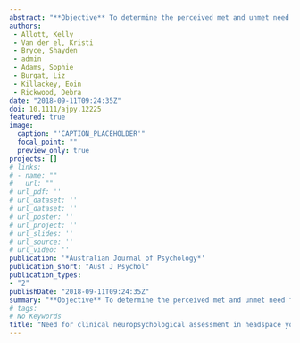 ```yaml
---
abstract: "**Objective** To determine the perceived met and unmet need for clinical neuropsychological assessment (CNA) in headspace youth mental health services Australia wide. **Method** Brief online survey of headspace service providers exploring the number and types of clients seen, confidence in identifying neurocognitive impairments, and need, availability and usefulness of CNA. A total of 532 salaried, private and in-kind service providers working across 103 primary headspace and headspace Youth Early Psychosis Programs completed the survey from May to December 2017. **Results** Survey respondents were 76% female with a mean age of 38 (range 22-74 years). The majority had psychology (42%) or social work (21%) backgrounds. CNA was believed to be beneficial for 35% of headspace clients on average, but 86% of service providers reported that CNA was unavailable. Only 12% of clients were estimated to have received CNA when it was needed. On average, 36% of headspace clients were estimated to present with neurocognitive impairment and 38% were described as diagnostically complex (e.g., comorbid medical, developmental, substance use, trauma presentations). A mean of 27% were described as having a suspected or diagnosed developmental condition (e.g., intellectual disability, learning disorder, autism spectrum disorder, attention-deficit/hyperactivity disorder). Respondents rated their confidence in identifying cognitive impairment as moderate. **Conclusions** There is marked unmet need for CNA to provide diagnostic clarification and inform treatment approaches in youth mental health care. Funding for CNA under the Medicare Benefits Schedule, headspace workforce development in neurocognitive screening and cognitive interventions, and tele-neuropsychological services should be explored."
authors:
 - Allott, Kelly
 - Van der el, Kristi
 - Bryce, Shayden
 - admin
 - Adams, Sophie
 - Burgat, Liz
 - Killackey, Eoin
 - Rickwood, Debra
date: "2018-09-11T09:24:35Z"
doi: 10.1111/ajpy.12225
featured: true
image:
  caption: "'CAPTION_PLACEHOLDER'"
  focal_point: ""
  preview_only: true
projects: []
# links:
# - name: ""
#   url: ""
# url_pdf: ''
# url_dataset: ''
# url_dataset: ''
# url_poster: ''
# url_project: ''
# url_slides: ''
# url_source: ''
# url_video: '' 
publication: '*Australian Journal of Psychology*'
publication_short: "Aust J Psychol"
publication_types:
- "2"
publishDate: "2018-09-11T09:24:35Z"
summary: "**Objective** To determine the perceived met and unmet need for clinical neuropsychological assessment (CNA) in headspace youth mental health services Australia wide.  **Method** Brief online survey of headspace service providers exploring the number and types of clients seen, confidence in identifying neurocognitive impairments, and need, availability and usefulness of CNA..."
# tags:
# No Keywords
title: "Need for clinical neuropsychological assessment in headspace youth mental health services: A national survey of providers"
---
```

